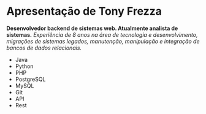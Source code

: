 # Apresentação de Tony Frezza

**Desenvolvedor backend de sistemas web. Atualmente analista de sistemas.** 
*Experiência de 8 anos na área de tecnologia e desenvolvimento, migrações de sistemas legados, manutenção, manipulação e integração de bancos de dados relacionais.*

 - Java
 - Python
 - PHP
 - PostgreSQL
 - MySQL
 - Git
 - API
 - Rest